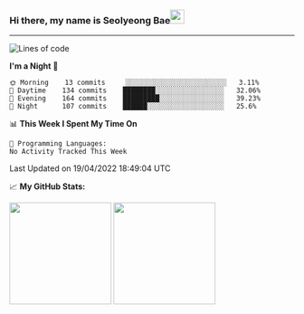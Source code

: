 ### Hi there, my name is Seolyeong Bae<img src="https://user-images.githubusercontent.com/80435616/151690320-5f13ba50-5d87-43d4-b254-939addcd0bdb.gif" width="25px">

---


<!--START_SECTION:waka-->
![Lines of code](https://img.shields.io/badge/From%20Hello%20World%20I%27ve%20Written-66%20Thousand%20lines%20of%20code-blue)

**I'm a Night 🦉** 

```text
🌞 Morning    13 commits     ░░░░░░░░░░░░░░░░░░░░░░░░░   3.11% 
🌆 Daytime    134 commits    ████████░░░░░░░░░░░░░░░░░   32.06% 
🌃 Evening    164 commits    █████████░░░░░░░░░░░░░░░░   39.23% 
🌙 Night      107 commits    ██████░░░░░░░░░░░░░░░░░░░   25.6%

```


📊 **This Week I Spent My Time On** 

```text
💬 Programming Languages: 
No Activity Tracked This Week

```


 Last Updated on 19/04/2022 18:49:04 UTC
<!--END_SECTION:waka-->


📈 **My GitHub Stats:**

<p>
  <img height="180em" src="https://github-readme-stats.vercel.app/api?username=pell13&show_icons=true&hide_border=true&&count_private=true&include_all_commits=true" />
  <img height="180em" src="https://github-readme-stats.vercel.app/api/top-langs/?username=pell13&exclude_repo=KNN-Image-Classification&show_icons=true&hide_border=true&layout=compact&langs_count=8"/>
</p>
